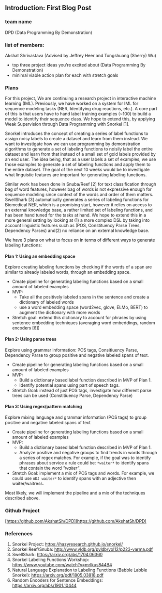 ## Introduction: First Blog Post

### team name
DPD (Data Programming By Demonstration)

### list of members:
Akshat Shrivastava (Advised by Jeffrey Heer and Tongshuang (Sherry) Wu)

 - top three project ideas you’re excited about (Data Programming By Demonstration)
 - minimal viable action plan for each with stretch goals
 
 
### Plans

For this project, We are continuing a research project in interactive machine learning (IML). Previously, we have worked on a system for IML for sequence modeling tasks (NER, Identifying drug reactions, etc.). A core part of this is that users have to hand label training examples (~100) to build a model to identify their sequence class. We hope to extend this, by applying Weak Supervision through Data Programming with Snorkel [1].

Snorkel introduces the concept of creating a series of label functions to assign noisy labels to create a dataset and learn from them instead. We want to investigate how we can use programming by demonstration algorithms to generate a set of labeling functions to noisily label the entire dataset and learn from that instead of a small set of gold labels provided by an end user. The idea being, that as a user labels a set of examples, we use those examples to generate a set of labeling functions and apply them to the entire dataset. The goal of the next 10 weeks would be to investigate what linguistic features are important for generating labeling functions.

Similar work has been done in Snuba/Reef [2] for text classification through bag of word features, however bag of words is not expressive enough for sequence modeling since context of the words and order of them matters. SwellShark [3] automatically generates a series of labeling functions for Biomedical NER, which is a promising start, however it relies on access to an external knowledge base, a rather limited set of labeling functions, and has been hand tuned for the tasks at hand. We hope to extend this in a more general setting by looking at (1) a more complex DSL by taking into account linguistic features such as (POS, Constituency Parse Trees, Dependency Parses) and(2) no reliance on an external knowledge base.

We have 3 plans on what to focus on in terms of different ways to generate labeling functions:

#### Plan 1: Using an embedding space

Explore creating labeling functions by checking if the words of a span are similar to already labeled words, through an embedding space.

- Create pipeline for generating labeling functions based on a small amount of labeled examples
- MVP:
    - Take all the positively labeled spans in the sentence and create a dictionary of labeled words
    - use a word embedding space (word2vec, glove, ELMo, BERT) to augment the dictionary with more words
- Stretch goal: extend this dictionary to account for phrases by using sentence embedding techniques (averaging word embeddings, random encoders [6])

#### Plan 2: Using parse trees

Explore using grammar information: POS tags, Consitiuency Parse, Dependency Parse to group positive and negative labeled spans of text.

- Create pipeline for generating labeling functions based on a small amount of labeled examples
- MVP:
    - Build a dictionary based label function described in MVP of Plan 1.
    - Identify potential spans using part of speech tags.
- Stretch Goal: instead of just POS tags, investigate how different parse trees can be used (Constitiuency Parse, Dependency Parse)

#### Plan 3: Using regex/pattern matching

Explore mixing language and grammar information (POS tags) to group positive and negative labeled spans of text

- Create pipeline for generating labeling functions based on a small amount of labeled examples
- MVP:
    - Build a dictionary based label function described in MVP of Plan 1.
    - Analyze positive and negative groups to find trends in words through a series of regex matches. For example, if the goal was to identify phrases about service a rule could be: `*waiter*` to identify spans that contain the word *"waiter"*.
- Stretch Goal: implement a mix of POS tags and words. For example, we could use `ADJ waiter*` to identify spans with an adjective then waiter/waitress.

Most likely, we will implement the pipeline and a mix of the techniques described above.


### Github Project

[https://github.com/AkshatSh/DPD](https://github.com/AkshatSh/DPD)

### References
1. Snorkel Project: https://hazyresearch.github.io/snorkel/
2. Snorkel Reef/Snuba: http://www.vldb.org/pvldb/vol12/p223-varma.pdf
3. SwellShark: https://arxiv.org/abs/1704.06360
4. Snorkel Labeling Functions Workshop: https://www.youtube.com/watch?v=mrIkus844B4
5. Natural Language Explanation to Labeling Functions (Babble Labble Snorkel): https://arxiv.org/pdf/1805.03818.pdf
6. Random Encoders for Sentence Embeddings: https://arxiv.org/abs/1901.10444
